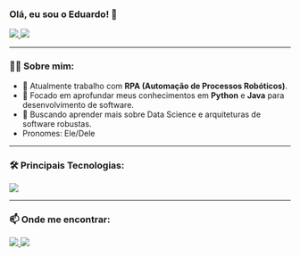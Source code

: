 ### Olá, eu sou o Eduardo! 👋

<p align="left">
  <a href="https://github.com/DUZINz">
    <img src="https://github-readme-stats.vercel.app/api?username=DUZINz&show_icons=true&theme=dracula&include_all_commits=true&count_private=true"/>
  </a>
  <a href="https://github.com/DUZINz">
    <img src="https://github-readme-stats.vercel.app/api/top-langs/?username=DUZINz&layout=compact&langs_count=8&theme=dracula"/>
  </a>
</p>

---

### 👨‍💻 Sobre mim:
- 🤖 Atualmente trabalho com **RPA (Automação de Processos Robóticos)**.
- 🐍 Focado em aprofundar meus conhecimentos em **Python** e **Java** para desenvolvimento de software.
- 🌱 Buscando aprender mais sobre Data Science e arquiteturas de software robustas.
- Pronomes: Ele/Dele

---

### 🛠️ Principais Tecnologias:

<p align="left">
  <a href="https://skillicons.dev">
    <img src="https://skillicons.dev/icons?i=java,python,django,git,docker,mysql,postgres,linux" />
  </a>
</p>

---

### 📫 Onde me encontrar:

<p align="left">
  <a href="mailto:eduardogrunitzky@gmail.com" target="_blank">
    <img src="https://img.shields.io/badge/Gmail-D14836?style=for-the-badge&logo=gmail&logoColor=white" target="_blank">
  </a>
  <a href="https://www.linkedin.com/in/eduardo-grunitzky-65400b1b1/" target="_blank">
    <img src="https://img.shields.io/badge/-LinkedIn-%230077B5?style=for-the-badge&logo=linkedin&logoColor=white" target="_blank">
  </a>
</p>
